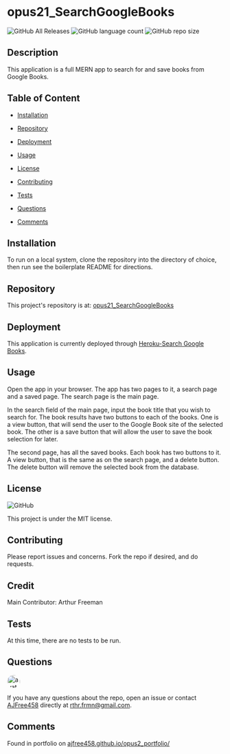 # opus21_SearchGoogleBooks

![GitHub All Releases](https://img.shields.io/github/languages/top/AJFree458/opus21_SearchGoogleBooks) ![GitHub language count](https://img.shields.io/github/languages/count/AJFree458/opus21_SearchGoogleBooks) ![GitHub repo size](https://img.shields.io/github/repo-size/AJFree458/opus21_SearchGoogleBooks)

## Description

This application is a full MERN app to search for and save books from Google Books.

## Table of Content

* [Installation](#installation)

* [Repository](#repository)

* [Deployment](#deployment)

* [Usage](#usage)

* [License](#license)

* [Contributing](#contributing)

* [Tests](#tests)

* [Questions](#questions)

* [Comments](#comments)

## Installation

To run on a local system, clone the repository into the directory of choice, then run see the boilerplate README for directions.

## Repository

This project's repository is at: [opus21_SearchGoogleBooks](https://github.com/AJFree458/opus21_SearchGoogleBooks)

## Deployment

This application is currently deployed through [Heroku-Search Google Books](https://search-save-google-books.herokuapp.com/).

## Usage

Open the app in your browser. The app has two pages to it, a search page and a saved page. The search page is the main page. 

In the search field of the main page, input the book title that you wish to search for. The book results have two buttons to each of the books. One is a view button, that will send the user to the Google Book site of the selected book. The other is a save button that will allow the user to save the book selection for later.

The second page, has all the saved books. Each book has two buttons to it. A view button, that is the same as on the search page, and a delete button. The delete button will remove the selected book from the database.

## License

![GitHub](https://img.shields.io/github/license/AJFree458/opus21_SearchGoogleBooks)

This project is under the MIT license.

## Contributing

Please report issues and concerns. Fork the repo if desired, and do requests.

## Credit

Main Contributor: Arthur Freeman

## Tests

At this time, there are no tests to be run.

## Questions

<img src="https://avatars3.githubusercontent.com/u/59231957?v=4" alt="avatar" style="border-radius: 16px" width="30" />

If you have any questions about the repo, open an issue or contact [AJFree458](https://api.github.com/users/AJFree458) directly at rthr.frmn@gmail.com.

## Comments
Found in portfolio on [ajfree458.github.io/opus2_portfolio/](https://ajfree458.github.io/opus2_portfolio/)